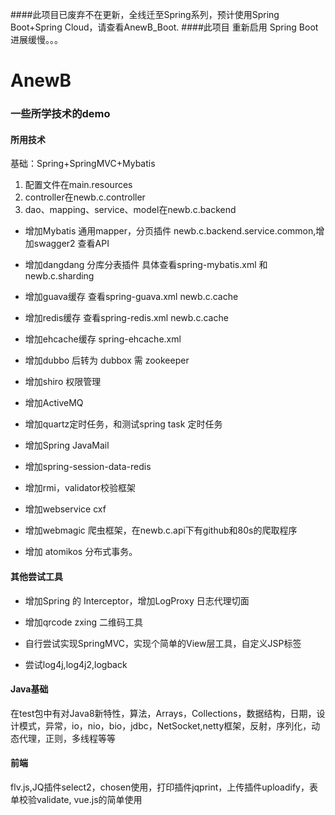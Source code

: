 ####此项目已废弃不在更新，全线迁至Spring系列，预计使用Spring Boot+Spring Cloud，请查看AnewB_Boot.
####此项目 重新启用 Spring Boot进展缓慢。。。
# AnewB
### 一些所学技术的demo
#### 所用技术
  基础：Spring+SpringMVC+Mybatis
  1. 配置文件在main.resources
  2. controller在newb.c.controller
  3. dao、mapping、service、model在newb.c.backend
  
* 增加Mybatis 通用mapper，分页插件 newb.c.backend.service.common,增加swagger2 查看API

* 增加dangdang 分库分表插件 具体查看spring-mybatis.xml 和newb.c.sharding

* 增加guava缓存 查看spring-guava.xml newb.c.cache

* 增加redis缓存 查看spring-redis.xml newb.c.cache

* 增加ehcache缓存 spring-ehcache.xml

* 增加dubbo 后转为 dubbox 需 zookeeper

* 增加shiro 权限管理

* 增加ActiveMQ 

* 增加quartz定时任务，和测试spring task 定时任务 

* 增加Spring JavaMail

* 增加spring-session-data-redis

* 增加rmi，validator校验框架
* 增加webservice cxf

* 增加webmagic 爬虫框架，在newb.c.api下有github和80s的爬取程序

* 增加 atomikos 分布式事务。

#### 其他尝试工具
* 增加Spring 的 Interceptor，增加LogProxy 日志代理切面

* 增加qrcode zxing 二维码工具

* 自行尝试实现SpringMVC，实现个简单的View层工具，自定义JSP标签

* 尝试log4j,log4j2,logback

#### Java基础
在test包中有对Java8新特性，算法，Arrays，Collections，数据结构，日期，设计模式，异常，io，nio，bio，jdbc，NetSocket,netty框架，反射，序列化，动态代理，正则，多线程等等

#### 前端
flv.js,JQ插件select2，chosen使用，打印插件jqprint，上传插件uploadify，表单校验validate, vue.js的简单使用
